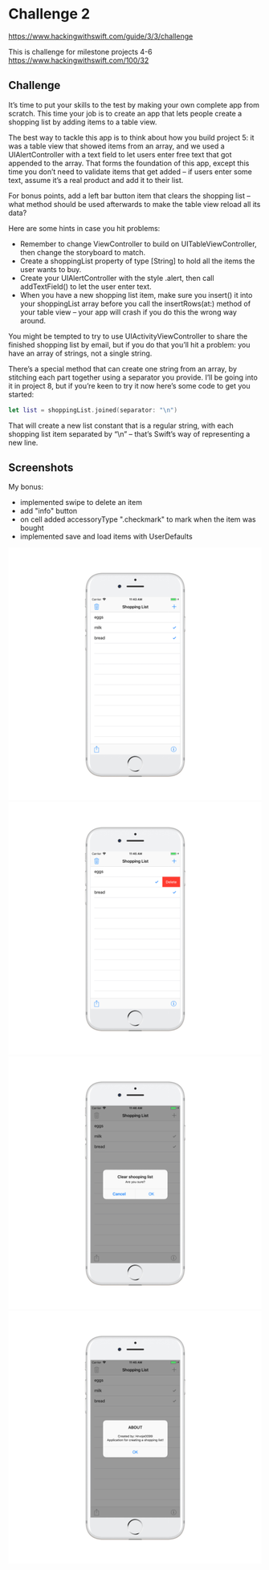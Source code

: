 # Challenge 2

https://www.hackingwithswift.com/guide/3/3/challenge

This is challenge for milestone projects 4-6 https://www.hackingwithswift.com/100/32

## Challenge

It’s time to put your skills to the test by making your own complete app from scratch. This time your job is to create an app that lets people create a shopping list by adding items to a table view.

The best way to tackle this app is to think about how you build project 5: it was a table view that showed items from an array, and we used a UIAlertController with a text field to let users enter free text that got appended to the array. That forms the foundation of this app, except this time you don’t need to validate items that get added – if users enter some text, assume it’s a real product and add it to their list.

For bonus points, add a left bar button item that clears the shopping list – what method should be used afterwards to make the table view reload all its data?

Here are some hints in case you hit problems:

- Remember to change ViewController to build on UITableViewController, then change the storyboard to match.
- Create a shoppingList property of type [String] to hold all the items the user wants to buy.
- Create your UIAlertController with the style .alert, then call addTextField() to let the user enter text.
- When you have a new shopping list item, make sure you insert() it into your shoppingList array before you call the insertRows(at:) method of your table view – your app will crash if you do this the wrong way around.

You might be tempted to try to use UIActivityViewController to share the finished shopping list by email, but if you do that you’ll hit a problem: you have an array of strings, not a single string.

There’s a special method that can create one string from an array, by stitching each part together using a separator you provide. I’ll be going into it in project 8, but if you’re keen to try it now here’s some code to get you started:

```swift
let list = shoppingList.joined(separator: "\n")
```

That will create a new list constant that is a regular string, with each shopping list item separated by “\n” – that’s Swift’s way of representing a new line.

## Screenshots

My bonus:
- implemented swipe to delete an item
- add "info" button
- on cell added accessoryType ".checkmark" to mark when the item was bought
- implemented save and load items with UserDefaults

![screenshot1](screenshots/screen01.png)
![screenshot2](screenshots/screen02.png)
![screenshot3](screenshots/screen03.png)
![screenshot4](screenshots/screen04.png)
